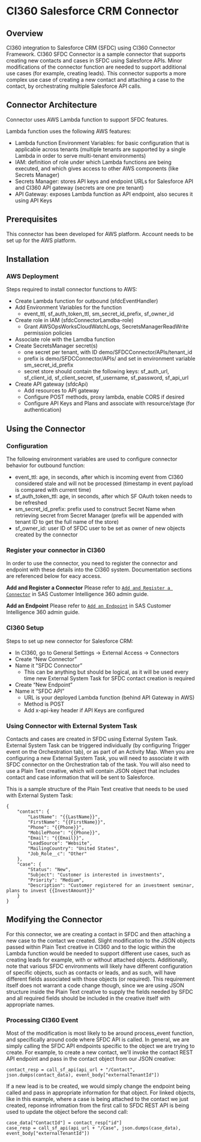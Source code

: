 # CI360 Salesforce CRM Connector

## Overview

CI360 integration to Salesforce CRM (SFDC) using CI360 Connector Framework. CI360 SFDC Connector is a sample connector that supports creating new contacts and cases in SFDC using Salesforce APIs. Minor modifications of the connector function are needed to support additional use cases (for example, creating leads). This connector supports a more complex use case of creating a new contact and attaching a case to the contact, by orchestrating multiple Salesforce API calls.

## Connector Architecture

Connector uses AWS Lambda function to support SFDC features. 

Lambda function uses the following AWS features:
- Lambda function Environment Variables: for basic configuration that is applicable across tenants (multiple tenants are supported by a single Lambda in order to serve multi-tenant environments)
- IAM: definition of role under which Lambda functions are being executed, and which gives access to other AWS components (like Secrets Manager)
- Secrets Manager: stores API keys and endpoint URLs for Salesforce API and CI360 API gateway (secrets are one pre tenant)
- API Gateway: exposes Lambda function as API endpoint, also secures it using API Keys

## Prerequisites

This connector has been developed for AWS platform. Account needs to be set up for the AWS platform.

## Installation

### AWS Deployment

Steps required to install connector functions to AWS:
- Create Lambda function for outbound (sfdcEventHandler)
- Add Environment Variables for the function
    - event_ttl, sf_auth_token_ttl, sm_secret_id_prefix, sf_owner_id
- Create role in IAM (sfdcConnectorLamdba-role)
    - Grant AWSOpsWorksCloudWatchLogs, SecretsManagerReadWrite permission policies
- Associate role with the Lamdba function
- Create SecretsManager secret(s)
    - one secret per tenant, with ID demo/SFDCConnector/APIs/tenant_id
    - prefix is demo/SFDCConnector/APIs/ and set in environment variable sm_secret_id_prefix
    - secret store should contain the following keys: sf_auth_url, sf_client_id, sf_client_secret, sf_username, sf_password, sf_api_url
- Create API gateway (sfdcApi)
    - Add resources to API gateway
    - Configure POST methods, proxy lambda, enable CORS if desired
    - Configure API Keys and Plans and associate with resource/stage (for authentication)

## Using the Connector

### Configuration

The following environment variables are used to configure connector behavior for outbound function:
-	event_ttl: age, in seconds, after which is incoming event from CI360 considered stale and will not be processed (timestamp in event payload is compared with current time)
-   sf_auth_token_ttl: age, in seconds, after which SF OAuth token needs to be refreshed
-	sm_secret_id_prefix: prefix used to construct Secret Name when retrieving secret from Secret Manager (prefix will be appended with tenant ID to get the full name of the store)
-	sf_owner_id: user ID of SFDC user to be set as owner of new objects created by the connector


### Register your connector in CI360

In order to use the connector, you need to register the connector and endpoint with these details into the CI360 system. Documentation sections are referenced below for eacy access.

**Add and Register a Connector**
Please refer to [`Add and Register a Connector`](https://go.documentation.sas.com/doc/en/cintcdc/production.a/cintag/ext-connectors-add.htm) in SAS Customer Intelligence 360 admin guide.

**Add an Endpoint**
Please refer to [`Add an Endpoint`](https://go.documentation.sas.com/doc/en/cintcdc/production.a/cintag/ext-connectors-add-endpoint.htm) in SAS Customer Intelligence 360 admin guide.

### CI360 Setup

Steps to set up new connector for Salesforce CRM:
-   In CI360, go to General Settings -> External Access -> Connectors
-   Create “New Connector”
-   Name it "SFDC Connector” 
    -   This can be anything but should be logical, as it will be used every time new External System Task for SFDC contact creation is required
-   Create “New Endpoint”
-   Name it “SFDC API”
    -   URL is your deployed Lambda function (behind API Gateway in AWS)
    -   Method is POST
    -   Add x-api-key header if API Keys are configured

### Using Connector with External System Task

Contacts and cases are created in SFDC using External System Task. External System Task can be triggered individually (by configuring Trigger event on the Orchestration tab), or as part of an Activity Map. When you are configuring a new External System Task, you will need to associate it with SFDC connector on the Orchestration tab of the task. You will also need to use a Plain Text creative, which will contain JSON object that includes contact and case information that will be sent to Salesforce.

This is a sample structure of the Plain Text creative that needs to be used with External System Task:
```
{
	"contact": {
	    "LastName": "{{LastName}}",
	    "FirstName": "{{FirstName}}",
	    "Phone": "{{Phone}}",
	    "MobilePhone": "{{Phone}}",	    
	    "Email": "{{Email}}",
	    "LeadSource": "Website",
	    "MailingCountry": "United States", 
	    "Job_Role__c": "Other" 
	}, 
	"case": {
	    "Status": "New",
	    "Subject": "Customer is interested in investments",
	    "Priority": "Medium",
	    "Description": "Customer registered for an investment seminar, plans to invest {{InvestAmount}}"
	}
}
```

## Modifying the Connector

For this connector, we are creating a contact in SFDC and then attaching a new case to the contact we created. Slight modification to the JSON objects passed within Plain Text creative in CI360 and to the logic within the Lambda function would be needed to support different use cases, such as creating leads for example, with or without attached objects. Additionally, note that various SFDC environments will likely have different configuration of specific objects, such as contacts or leads, and as such, will have different fields associated with those objects (or required). This requirement itself does not warrant a code change though, since we are using JSON structure inside the Plain Text creative to supply the fields needed by SFDC and all required fields should be included in the creative itself with appropriate names.

### Processing CI360 Event

Most of the modification is most likely to be around process_event function, and specifically around code where SFDC API is called. In general, we are simply calling the SFDC API endpoints specific to the object we are trying to create. For example, to create a new contact, we'll invoke the contact REST API endpoint and pass in the contact object from our JSON creative:
```
contact_resp = call_sf_api(api_url + "/Contact", json.dumps(contact_data), event_body["externalTenantId"])
```

If a new lead is to be created, we would simply change the endpoint being called and pass in appropriate information for that object. For linked objects, like in this example, where a case is being attached to the contact we just created, reponse infromation from the first call to SFDC REST API is being used to update the object before the second call: 
```
case_data["ContactId"] = contact_resp["id"]
case_resp = call_sf_api(api_url + "/Case", json.dumps(case_data), event_body["externalTenantId"])
```

